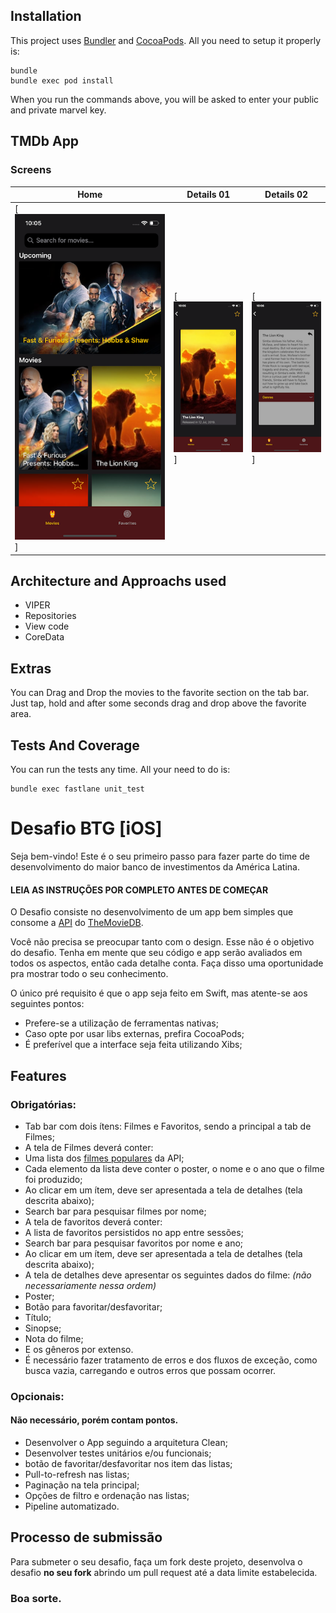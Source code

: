 ## Installation

This project uses [Bundler](http://bundler.io) and [CocoaPods](https://cocoapods.org). All you need to setup it properly is:
```
bundle
bundle exec pod install
```

When you run the commands above, you will be asked to enter your public and private marvel key. 


## TMDb App

### Screens
|Home   |  Details 01  |  Details 02 |
| ------------ | ------------ | ------------ |
| [![ ](screenshots/screen_1.png)] | [![ ](screenshots/screen_2.png)]  | [![ ](screenshots/screen_3.png)]  |


## Architecture and Approachs used

- VIPER
- Repositories
- View code
- CoreData

## Extras

You can  Drag and Drop the movies to the favorite section on the tab bar. Just tap, hold and after some seconds drag and drop above the favorite area.


## Tests And Coverage

You can run the tests any time. All your need to do is:
```
bundle exec fastlane unit_test
```


# Desafio BTG [iOS]

Seja bem-vindo! Este é o seu primeiro passo para fazer parte do time de desenvolvimento do maior banco de investimentos da América Latina. 

#### LEIA AS INSTRUÇÕES POR COMPLETO ANTES DE COMEÇAR

O Desafio consiste no desenvolvimento de um app bem simples que consome a [API](https://developers.themoviedb.org/3/getting-started/introduction) do [TheMovieDB](https://www.themoviedb.org/?language=en).

Você não precisa se preocupar tanto com o design. Esse não é o objetivo do desafio. Tenha em mente que seu código e app serão avaliados em todos os aspectos, então cada detalhe conta. Faça disso uma oportunidade pra mostrar todo o seu conhecimento.

O único pré requisito é que o app seja feito em Swift, mas atente-se aos seguintes pontos:
* Prefere-se a utilização de ferramentas nativas;
* Caso opte por usar libs externas, prefira CocoaPods;
* É preferível que a interface seja feita utilizando Xibs;

## Features
### Obrigatórias:
* Tab bar com dois ítens: Filmes e Favoritos, sendo a principal a tab de Filmes;
* A tela de Filmes deverá conter:
* Uma lista dos [filmes populares](https://developers.themoviedb.org/3/movies/get-popular-movies) da API;
* Cada elemento da lista deve conter o poster, o nome e o ano que o filme foi produzido;
* Ao clicar em um ítem, deve ser apresentada a tela de detalhes (tela descrita abaixo);
* Search bar para pesquisar filmes por nome;
* A tela de favoritos deverá conter:
* A lista de favoritos persistidos no app entre sessões;
* Search bar para pesquisar favoritos por nome e ano;
* Ao clicar em um ítem, deve ser apresentada a tela de detalhes (tela descrita abaixo);
* A tela de detalhes deve apresentar os seguintes dados do filme: *(não necessariamente nessa ordem)*
* Poster;
* Botão para favoritar/desfavoritar;
* Título;
* Sinopse;
* Nota do filme;
* E os gêneros por extenso.
* É necessário fazer tratamento de erros e dos fluxos de exceção, como busca vazia, carregando e outros erros que possam ocorrer.

### Opcionais:
#### Não necessário, porém contam pontos.
* Desenvolver o App seguindo a arquitetura Clean;
* Desenvolver testes unitários e/ou funcionais;
* botão de favoritar/desfavoritar nos item das listas;
* Pull-to-refresh nas listas;
* Paginação na tela principal;
* Opções de filtro e ordenação nas listas;
* Pipeline automatizado.

## Processo de submissão
Para submeter o seu desafio, faça um fork deste projeto, desenvolva o desafio **no seu fork** abrindo um pull request até a data limite estabelecida.

### Boa sorte.
